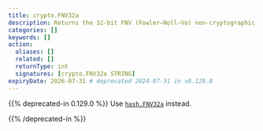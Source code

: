 ```yaml
---
title: crypto.FNV32a
description: Returns the 32-bit FNV (Fowler–Noll–Vo) non-cryptographic hash of the given string.
categories: []
keywords: []
action:
  aliases: []
  related: []
  returnType: int
  signatures: [crypto.FNV32a STRING]
expiryDate: 2026-07-31 # deprecated 2024-07-31 in v0.129.0
---
```


{{% deprecated-in 0.129.0 %}}
Use [`hash.FNV32a`] instead.

[`hash.FNV32a`]: /functions/hash/FNV32a/
{{% /deprecated-in %}}
